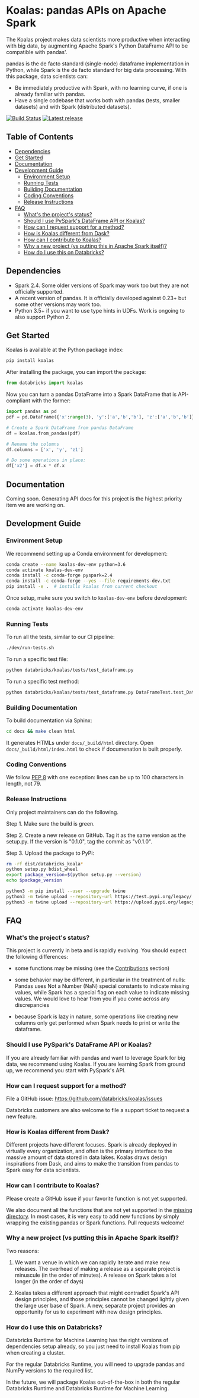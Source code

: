 

# Koalas: pandas APIs on Apache Spark <!-- omit in toc -->

The Koalas project makes data scientists more productive when interacting with big data, by augmenting Apache Spark's Python DataFrame API to be compatible with pandas'.

pandas is the de facto standard (single-node) dataframe implementation in Python, while Spark is the de facto standard for big data processing. With this package, data scientists can:
 - Be immediately productive with Spark, with no learning curve, if one is already familiar with pandas.
 - Have a single codebase that works both with pandas (tests, smaller datasets) and with Spark (distributed datasets).

[![Build Status](https://travis-ci.com/databricks/koalas.svg?token=Rzzgd1itxsPZRuhKGnhD&branch=master)](https://travis-ci.com/databricks/koalas)
[![Latest release](https://img.shields.io/pypi/v/koalas.svg)](https://pypi.org/project/koalas/)


## Table of Contents <!-- omit in toc -->
- [Dependencies](#dependencies)
- [Get Started](#get-started)
- [Documentation](#documentation)
- [Development Guide](#development-guide)
  - [Environment Setup](#environment-setup)
  - [Running Tests](#running-tests)
  - [Building Documentation](#building-documentation)
  - [Coding Conventions](#coding-conventions)
  - [Release Instructions](#release-instructions)
- [FAQ](#faq)
  - [What's the project's status?](#whats-the-projects-status)
  - [Should I use PySpark's DataFrame API or Koalas?](#should-i-use-pysparks-dataframe-api-or-koalas)
  - [How can I request support for a method?](#how-can-i-request-support-for-a-method)
  - [How is Koalas different from Dask?](#how-is-koalas-different-from-dask)
  - [How can I contribute to Koalas?](#how-can-i-contribute-to-koalas)
  - [Why a new project (vs putting this in Apache Spark itself)?](#why-a-new-project-vs-putting-this-in-apache-spark-itself)
  - [How do I use this on Databricks?](#how-do-i-use-this-on-databricks)


## Dependencies

 - Spark 2.4. Some older versions of Spark may work too but they are not officially supported.
 - A recent version of pandas. It is officially developed against 0.23+ but some other versions may work too.
 - Python 3.5+ if you want to use type hints in UDFs. Work is ongoing to also support Python 2.


## Get Started

Koalas is available at the Python package index:
```bash
pip install koalas
```

After installing the package, you can import the package:
```py
from databricks import koalas
```

Now you can turn a pandas DataFrame into a Spark DataFrame that is API-compliant with the former:
```py
import pandas as pd
pdf = pd.DataFrame({'x':range(3), 'y':['a','b','b'], 'z':['a','b','b']})

# Create a Spark DataFrame from pandas DataFrame
df = koalas.from_pandas(pdf)

# Rename the columns
df.columns = ['x', 'y', 'z1']

# Do some operations in place:
df['x2'] = df.x * df.x
```

## Documentation

Coming soon. Generating API docs for this project is the highest priority item we are working on.

## Development Guide

### Environment Setup

We recommend setting up a Conda environment for development:
```bash
conda create --name koalas-dev-env python=3.6
conda activate koalas-dev-env
conda install -c conda-forge pyspark=2.4
conda install -c conda-forge --yes --file requirements-dev.txt
pip install -e .  # installs koalas from current checkout
```

Once setup, make sure you switch to `koalas-dev-env` before development:
```bash
conda activate koalas-dev-env
```

### Running Tests

To run all the tests, similar to our CI pipeline:
```bash
./dev/run-tests.sh
```

To run a specific test file:
```bash
python databricks/koalas/tests/test_dataframe.py
```

To run a specific test method:
```bash
python databricks/koalas/tests/test_dataframe.py DataFrameTest.test_Dataframe
```

### Building Documentation

To build documentation via Sphinx:

```bash
cd docs && make clean html
```

It generates HTMLs under `docs/_build/html` directory. Open `docs/_build/html/index.html` to check if documenation is built properly.

### Coding Conventions
We follow [PEP 8](https://www.python.org/dev/peps/pep-0008/) with one exception: lines can be up to 100 characters in length, not 79.

### Release Instructions
Only project maintainers can do the following.

Step 1. Make sure the build is green.

Step 2. Create a new release on GitHub. Tag it as the same version as the setup.py.
If the version is "0.1.0", tag the commit as "v0.1.0".

Step 3. Upload the package to PyPi:
```bash
rm -rf dist/databricks_koala*
python setup.py bdist_wheel
export package_version=$(python setup.py --version)
echo $package_version

python3 -m pip install --user --upgrade twine
python3 -m twine upload --repository-url https://test.pypi.org/legacy/ dist/koalas-$package_version-py3-none-any.whl
python3 -m twine upload --repository-url https://upload.pypi.org/legacy/ dist/koalas-$package_version-py3-none-any.whl
```


## FAQ

### What's the project's status?
This project is currently in beta and is rapidly evolving.
You should expect the following differences:

 - some functions may be missing (see the [Contributions](#Contributions) section)

 - some behavior may be different, in particular in the treatment of nulls: Pandas uses
   Not a Number (NaN) special constants to indicate missing values, while Spark has a
   special flag on each value to indicate missing values. We would love to hear from you
   if you come across any discrepancies
   
 - because Spark is lazy in nature, some operations like creating new columns only get 
   performed when Spark needs to print or write the dataframe.
   
### Should I use PySpark's DataFrame API or Koalas?

If you are already familiar with pandas and want to leverage Spark for big data, we recommend
using Koalas. If you are learning Spark from ground up, we recommend you start with PySpark's API.

### How can I request support for a method?

File a GitHub issue: https://github.com/databricks/koalas/issues

Databricks customers are also welcome to file a support ticket to request a new feature.

### How is Koalas different from Dask?

Different projects have different focuses. Spark is already deployed in virtually every
organization, and often is the primary interface to the massive amount of data stored in data lakes.
Koalas draws design inspirations from Dask, and aims to make the transition from pandas to Spark
easy for data scientists.

### How can I contribute to Koalas?

Please create a GitHub issue if your favorite function is not yet supported.

We also document all the functions that are not yet supported in the
[missing directory](https://github.com/databricks/koalas/tree/master/databricks/koalas/missing).
In most cases, it is very easy to add new functions by simply wrapping the existing pandas or
Spark functions. Pull requests welcome!

### Why a new project (vs putting this in Apache Spark itself)?

Two reasons:

1. We want a venue in which we can rapidly iterate and make new releases. The overhead of making a
release as a separate project is minuscule (in the order of minutes). A release on Spark takes a
lot longer (in the order of days)

2. Koalas takes a different approach that might contradict Spark's API design principles, and those
principles cannot be changed lightly given the large user base of Spark. A new, separate project
provides an opportunity for us to experiment with new design principles.

### How do I use this on Databricks?

Databricks Runtime for Machine Learning has the right versions of dependencies setup already, so
you just need to install Koalas from pip when creating a cluster.

For the regular Databricks Runtime, you will need to upgrade pandas and NumPy versions to the
required list. 

In the future, we will package Koalas out-of-the-box in both the regular Databricks Runtime and
Databricks Runtime for Machine Learning.
